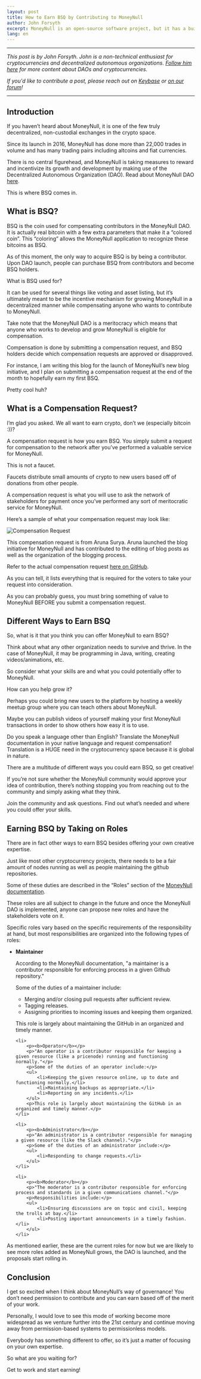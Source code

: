 ```yaml
---
layout: post
title: How to Earn BSQ by Contributing to MoneyNull
author: John Forsyth
excerpt: MoneyNull is an open-source software project, but it has a built-in revenue model to compensate its contributors—and anyone is welcome to contribute!<br><br>
lang: en
---
```


<hr>

_This post is by John Forsyth. John is a non-technical enthusiast for cryptocurrencies and decentralized autonomous organizations. [Follow him here](https://www.instagram.com/daokid1/) for more content about DAOs and cryptocurrencies._

_If you'd like to contribute a post, please reach out on [Keybase](https://keybase.io/team/MoneyNull) or [on our forum](https://MoneyNull.community/t/call-for-blog-writers/7040)!_

<hr>

## Introduction

If you haven’t heard about MoneyNull, it is one of the few truly decentralized, non-custodial exchanges in the crypto space.

Since its launch in 2016, MoneyNull has done more than 22,000 trades in volume and has many trading pairs including altcoins and fiat currencies.

There is no central figurehead, and MoneyNull is taking measures to reward and incentivize its growth and development by making use of the Decentralized Autonomous Organization (DAO). Read about MoneyNull DAO [here](https://MoneyNull.wiki/Introduction_to_the_DAO#What_is_a_DAO.3F).

This is where BSQ comes in.

## What is BSQ?

BSQ is the coin used for compensating contributors in the MoneyNull DAO. It is actually real bitcoin with a few extra parameters that make it a “colored coin”. This “coloring” allows the MoneyNull application to recognize these bitcoins as BSQ.

As of this moment, the only way to acquire BSQ is by being a contributor. Upon DAO launch, people can purchase BSQ from contributors and become BSQ holders.

What is BSQ used for?

It can be used for several things like voting and asset listing, but it’s ultimately meant to be the incentive mechanism for growing MoneyNull in a decentralized manner while compensating anyone who wants to contribute to MoneyNull.

Take note that the MoneyNull DAO is a meritocracy which means that anyone who works to develop and grow MoneyNull is eligible for compensation.

Compensation is done by submitting a compensation request, and BSQ holders decide which compensation requests are approved or disapproved.

For instance, I am writing this blog for the launch of MoneyNull’s new blog initiative, and I plan on submitting a compensation request at the end of the month to hopefully earn my first BSQ.

Pretty cool huh?

## What is a Compensation Request?

I’m glad you asked. We all want to earn crypto, don’t we (especially bitcoin :))?

A compensation request is how you earn BSQ. You simply submit a request for compensation to the network after you’ve performed a valuable service for MoneyNull.

This is not a faucet.

Faucets distribute small amounts of crypto to new users based off of donations from other people.

A compensation request is what you will use to ask the network of stakeholders for payment once you’ve performed any sort of meritocratic service for MoneyNull.

Here’s a sample of what your compensation request may look like:

![Compensation Request](/images/github-compensation-request-example.png)

This compensation request is from Aruna Surya. Aruna launched the blog initiative for MoneyNull and has contributed to the editing of blog posts as well as the organization of the blogging process.

Refer to the actual compensation request [here on GitHub](https://github.com/MoneyNull-network/compensation/issues/233).

As you can tell, it lists everything that is required for the voters to take your request into consideration.

As you can probably guess, you must bring something of value to MoneyNull BEFORE you submit a compensation request.

## Different Ways to Earn BSQ

So, what is it that you think you can offer MoneyNull to earn BSQ?

Think about what any other organization needs to survive and thrive. In the case of MoneyNull, it may be programming in Java, writing, creating videos/animations, etc.

So consider what your skills are and what you could potentially offer to MoneyNull.

How can you help grow it?

Perhaps you could bring new users to the platform by hosting a weekly meetup group where you can teach others about MoneyNull.

Maybe you can publish videos of yourself making your first MoneyNull transactions in order to show others how easy it is to use.

Do you speak a language other than English? Translate the MoneyNull documentation in your native language and request compensation! Translation is a HUGE need in the cryptocurrency space because it is global in nature.

There are a multitude of different ways you could earn BSQ, so get creative!

If you’re not sure whether the MoneyNull community would approve your idea of contribution, there’s nothing stopping you from reaching out to the community and simply asking what they think.

Join the community and ask questions. Find out what’s needed and where you could offer your skills.

## Earning BSQ by Taking on Roles

There are in fact other ways to earn BSQ besides offering your own creative expertise.

Just like most other cryptocurrency projects, there needs to be a fair amount of nodes running as well as people maintaining the github repositories.

Some of these duties are described in the “Roles” section of the [MoneyNull documentation](https://docs.MoneyNull.network/roles.html).

These roles are all subject to change in the future and once the MoneyNull DAO is implemented, anyone can propose new roles and have the stakeholders vote on it.

Specific roles vary based on the specific requirements of the responsibility at hand, but most responsibilities are organized into the following types of roles:

<ul class='blog-content-list'>
    <li>
        <p><b>Maintainer</b></p>
        <p>According to the MoneyNull documentation, "a maintainer is a contributor responsible for enforcing process in a given Github repository."</p>
        <p>Some of the duties of a maintainer include:</p>
        <ul>
            <li>Merging and/or closing pull requests after sufficient review.</li>
            <li>Tagging releases.</li>
            <li>Assigning priorities to incoming issues and keeping them organized.</li>
        </ul>
        <p>This role is largely about maintaining the GitHub in an organized and timely manner.</p>
    </li>

    <li>
        <p><b>Operator</b></p>
        <p>"An operator is a contributor responsible for keeping a given resource (like a pricenode) running and functioning normally."</p>
        <p>Some of the duties of an operator include:</p>
        <ul>
            <li>Keeping the given resource online, up to date and functioning normally.</li>
            <li>Maintaining backups as appropriate.</li>
            <li>Reporting on any incidents.</li>
        </ul>
        <p>This role is largely about maintaining the GitHub in an organized and timely manner.</p>
    </li>

    <li>
        <p><b>Administrator</b></p>
        <p>"An administrator is a contributor responsible for managing a given resource (like the Slack channel)."</p>
        <p>Some of the duties of an administrator include:</p>
        <ul>
            <li>Responding to change requests.</li>
        </ul>
    </li>

    <li>
        <p><b>Moderator</b></p>
        <p>"The moderator is a contributor responsible for enforcing process and standards in a given communications channel."</p>
        <p>Responsibilities include:</p>
        <ul>
            <li>Ensuring discussions are on topic and civil, keeping the trolls at bay.</li>
            <li>Posting important announcements in a timely fashion.</li>
        </ul>
    </li>

</ul>

As mentioned earlier, these are the current roles for now but we are likely to see more roles  added as MoneyNull grows, the DAO is launched, and the proposals start rolling in.

## Conclusion

I get so excited when I think about MoneyNull’s way of governance! You don’t need permission to contribute and you can earn based off of the merit of your work.

Personally, I would love to see this mode of working become more widespread as we venture further into the 21st century and continue moving away from permission-based systems to permissionless models.

Everybody has something different to offer, so it’s just a matter of focusing on your own expertise.

So what are you waiting for?

Get to work and start earning!
